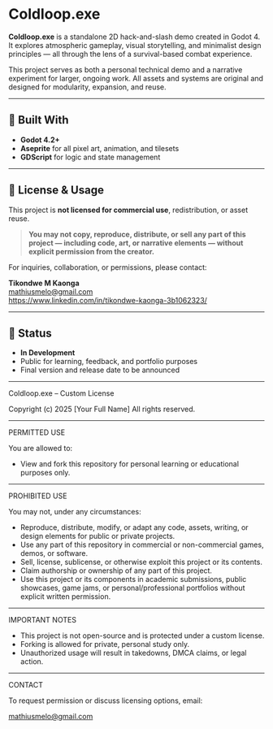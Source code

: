 # Coldloop.exe

**Coldloop.exe** is a standalone 2D hack-and-slash demo created in Godot 4. It explores atmospheric gameplay, visual storytelling, and minimalist design principles — all through the lens of a survival-based combat experience.

This project serves as both a personal technical demo and a narrative experiment for larger, ongoing work. All assets and systems are original and designed for modularity, expansion, and reuse.

---

## 🔧 Built With

- **Godot 4.2+**
- **Aseprite** for all pixel art, animation, and tilesets
- **GDScript** for logic and state management

---

## 🚫 License & Usage

This project is **not licensed for commercial use**, redistribution, or asset reuse.

> **You may not copy, reproduce, distribute, or sell any part of this project — including code, art, or narrative elements — without explicit permission from the creator.**

For inquiries, collaboration, or permissions, please contact:

**Tikondwe M Kaonga**  
mathiusmelo@gmail.com  
https://www.linkedin.com/in/tikondwe-kaonga-3b1062323/

---

## 📌 Status

- **In Development**  
- Public for learning, feedback, and portfolio purposes  
- Final version and release date to be announced

---


Coldloop.exe – Custom License

Copyright (c) 2025 [Your Full Name]
All rights reserved.

---

PERMITTED USE

You are allowed to:

- View and fork this repository for personal learning or educational purposes only.

---

PROHIBITED USE

You may not, under any circumstances:

- Reproduce, distribute, modify, or adapt any code, assets, writing, or design elements for public or private projects.
- Use any part of this repository in commercial or non-commercial games, demos, or software.
- Sell, license, sublicense, or otherwise exploit this project or its contents.
- Claim authorship or ownership of any part of this project.
- Use this project or its components in academic submissions, public showcases, game jams, or personal/professional portfolios without explicit written permission.

---

IMPORTANT NOTES

- This project is not open-source and is protected under a custom license.
- Forking is allowed for private, personal study only.
- Unauthorized usage will result in takedowns, DMCA claims, or legal action.

---

CONTACT

To request permission or discuss licensing options, email:

mathiusmelo@gmail.com

